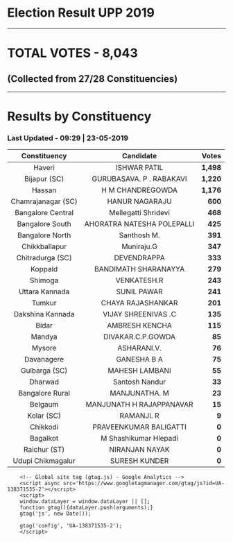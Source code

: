# Election Result UPP 2019

---
# TOTAL VOTES - 8,043 
## (Collected from 27/28 Constituencies) 


---
# Results by Constituency 

### Last Updated - 09:29 | 23-05-2019 


|   Constituency   |        Candidate         |  Votes  |
|:----------------:|:------------------------:|--------:|
|      Haveri      |       ISHWAR PATIL       |**1,498**|
|   Bijapur (SC)   | GURUBASAVA. P . RABAKAVI |**1,220**|
|      Hassan      |     H M CHANDREGOWDA     |**1,176**|
|Chamrajanagar (SC)|      HANUR NAGARAJU      |  **600**|
|Bangalore Central |   Mellegatti Shridevi    |  **468**|
| Bangalore South  |AHORATRA NATESHA POLEPALLI|  **425**|
| Bangalore North  |       Santhosh M.        |  **391**|
|  Chikkballapur   |        Muniraju.G        |  **347**|
| Chitradurga (SC) |       DEVENDRAPPA        |  **333**|
|     Koppald      |   BANDIMATH SHARANAYYA   |  **279**|
|     Shimoga      |       VENKATESH.R        |  **243**|
|  Uttara Kannada  |       SUNIL PAWAR        |  **241**|
|      Tumkur      |    CHAYA RAJASHANKAR     |  **201**|
| Dakshina Kannada |   VIJAY SHREENIVAS .C    |  **135**|
|      Bidar       |      AMBRESH KENCHA      |  **115**|
|      Mandya      |    DIVAKAR.C.P.GOWDA     |   **85**|
|      Mysore      |       ASHARANI.V.        |   **76**|
|    Davanagere    |       GANESHA B A        |   **75**|
|  Gulbarga (SC)   |      MAHESH LAMBANI      |   **55**|
|     Dharwad      |      Santosh Nandur      |   **33**|
| Bangalore Rural  |      MANJUNATHA. M       |   **23**|
|     Belgaum      | MANJUNATH H RAJAPPANAVAR |   **15**|
|    Kolar (SC)    |        RAMANJI. R        |    **9**|
|     Chikkodi     |  PRAVEENKUMAR BALIGATTI  |    **0**|
|     Bagalkot     |  M Shashikumar Hlepadi   |    **0**|
|   Raichur (ST)   |      NIRANJAN NAYAK      |    **0**|
|Udupi Chikmagalur |      SURESH KUNDER       |    **0**|



        <!-- Global site tag (gtag.js) - Google Analytics -->
        <script async src='https://www.googletagmanager.com/gtag/js?id=UA-138371535-2'></script>
        <script>
        window.dataLayer = window.dataLayer || [];
        function gtag(){dataLayer.push(arguments);}
        gtag('js', new Date());

        gtag('config', 'UA-138371535-2');
        </script>
        